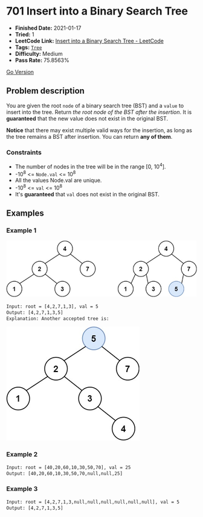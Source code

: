 # 701 Insert into a Binary Search Tree

- **Finished Date:** 2021-01-17
- **Tried:** 1
- **LeetCode Link:** [Insert into a Binary Search Tree - LeetCode](https://leetcode.com/problems/insert-into-a-binary-search-tree/)
- **Tags:** [`Tree`](https://leetcode.com/tag/tree/)
- **Difficulty:** Medium
- **Pass Rate:** 75.8563%

[Go Version](../Go/701_Insert_into_a_Binary_Search_Tree/main.go)

## Problem description

You are given the root `node` of a binary search tree (BST) and a `value` to insert into the tree. Return *the root node of the BST after the insertion*. It is **guaranteed** that the new value does not exist in the original BST.

**Notice** that there may exist multiple valid ways for the insertion, as long as the tree remains a BST after insertion. You can return **any of them**.

### Constraints

- The number of nodes in the tree will be in the range [0, 10<sup>4</sup>].
- -10<sup>8</sup> <= `Node.val` <= 10<sup>8</sup>
- All the values Node.val are unique.
- -10<sup>8</sup> <= `val` <= 10<sup>8</sup>
- It's **guaranteed** that `val` does not exist in the original BST.

## Examples

### Example 1

![](./assets/701.Insert_into_a_Binary_Search_Tree_1.jpg)

```
Input: root = [4,2,7,1,3], val = 5
Output: [4,2,7,1,3,5]
Explanation: Another accepted tree is:
```

![](./assets/701.Insert_into_a_Binary_Search_Tree_2.jpg)

### Example 2

```
Input: root = [40,20,60,10,30,50,70], val = 25
Output: [40,20,60,10,30,50,70,null,null,25]
```

### Example 3

```
Input: root = [4,2,7,1,3,null,null,null,null,null,null], val = 5
Output: [4,2,7,1,3,5]
```
